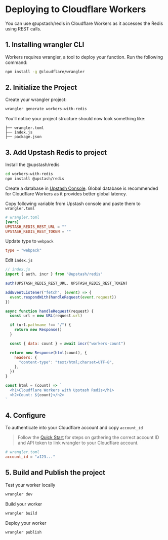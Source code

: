 # Deploying to Cloudflare Workers

You can use @upstash/redis in Cloudflare Workers as it accesses the Redis using
REST calls.

## 1. Installing wrangler CLI

Workers requires wrangler, a tool to deploy your function. Run the following
command:

```bash
npm install -g @cloudflare/wrangler
```

## 2. Initialize the Project

Create your wrangler project:

```bash
wrangler generate workers-with-redis
```

You’ll notice your project structure should now look something like:

```
├── wrangler.toml
├── index.js
├── package.json
```

## 3. Add Upstash Redis to project

Install the @upstash/redis

```bash
cd workers-with-redis
npm install @upstash/redis
```

Create a database in [Upstash Console](https://console.upstash.com/). Global
database is recommended for Cloudflare Workers as it provides better global
latency.

Copy following variable from Upstash console and paste them to `wrangler.toml`

```toml
# wrangler.toml
[vars]
UPSTASH_REDIS_REST_URL = ""
UPSTASH_REDIS_REST_TOKEN = ""
```

Update type to `webpack`

```toml
type = "webpack"
```

Edit `index.js`

```js
// index.js
import { auth, incr } from "@upstash/redis"

auth(UPSTASH_REDIS_REST_URL, UPSTASH_REDIS_REST_TOKEN)

addEventListener("fetch", (event) => {
  event.respondWith(handleRequest(event.request))
})

async function handleRequest(request) {
  const url = new URL(request.url)

  if (url.pathname !== "/") {
    return new Response()
  }

  const { data: count } = await incr("workers-count")

  return new Response(html(count), {
    headers: {
      "content-type": "text/html;charset=UTF-8",
    },
  })
}

const html = (count) => `
  <h1>Cloudflare Workers with Upstash Redis</h1>
  <h2>Count: ${count}</h2>
`
```

## 4. Configure

To authenticate into your Cloudflare account and copy `account_id`

> Follow the
> [Quick Start](https://developers.cloudflare.com/workers/get-started/guide#configure)
> for steps on gathering the correct account ID and API token to link wrangler
> to your Cloudflare account.

```toml
# wrangler.toml
account_id = "a123..."
```

## 5. Build and Publish the project

Test your worker locally

```bash
wrangler dev
```

Build your worker

```bash
wrangler build
```

Deploy your worker

```bash
wrangler publish
```

